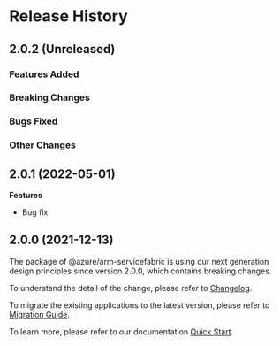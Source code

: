 # Release History

## 2.0.2 (Unreleased)

### Features Added

### Breaking Changes

### Bugs Fixed

### Other Changes

## 2.0.1 (2022-05-01)

**Features**

  - Bug fix


## 2.0.0 (2021-12-13)

The package of @azure/arm-servicefabric is using our next generation design principles since version 2.0.0, which contains breaking changes.

To understand the detail of the change, please refer to [Changelog](https://aka.ms/js-track2-changelog).

To migrate the existing applications to the latest version, please refer to [Migration Guide](https://aka.ms/js-track2-migration-guide).

To learn more, please refer to our documentation [Quick Start](https://aka.ms/js-track2-quickstart).